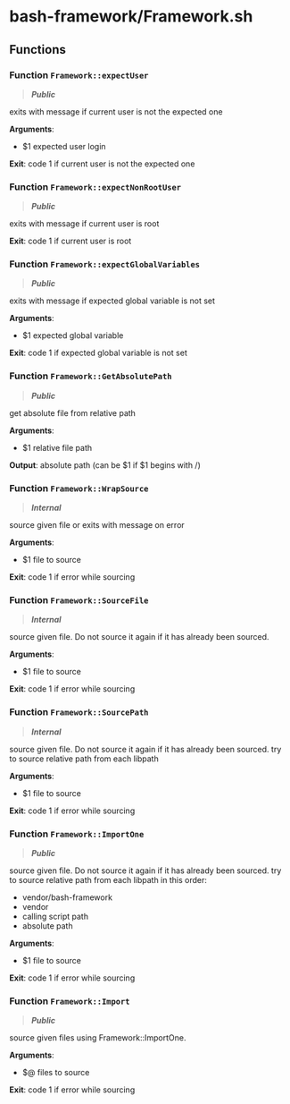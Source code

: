 # bash-framework/Framework.sh

## Functions

### Function `Framework::expectUser`

> ***Public***

exits with message if current user is not the expected one

**Arguments**:
* $1 expected user login

**Exit**: code 1 if current user is not the expected one

### Function `Framework::expectNonRootUser`

> ***Public***

exits with message if current user is root

**Exit**: code 1 if current user is root

### Function `Framework::expectGlobalVariables`

> ***Public***

exits with message if expected global variable is not set

**Arguments**:
* $1 expected global variable

**Exit**: code 1 if expected global variable is not set

### Function `Framework::GetAbsolutePath`

> ***Public***

get absolute file from relative path

**Arguments**:
* $1 relative file path

**Output**: absolute path (can be $1 if $1 begins with /)

### Function `Framework::WrapSource`

> ***Internal***

source given file or exits with message on error

**Arguments**:
* $1 file to source

**Exit**: code 1 if error while sourcing

### Function `Framework::SourceFile`

> ***Internal***

source given file. Do not source it again if it has already been sourced.

**Arguments**:
* $1 file to source

**Exit**: code 1 if error while sourcing

### Function `Framework::SourcePath`

> ***Internal***

source given file.
 Do not source it again if it has already been sourced.
 try to source relative path from each libpath

**Arguments**:
* $1 file to source

**Exit**: code 1 if error while sourcing

### Function `Framework::ImportOne`

> ***Public***

source given file.
 Do not source it again if it has already been sourced.
 try to source relative path from each libpath in this order:
* vendor/bash-framework
* vendor
* calling script path
* absolute path

**Arguments**:
* $1 file to source

**Exit**: code 1 if error while sourcing

### Function `Framework::Import`

> ***Public***

source given files using Framework::ImportOne.

**Arguments**:
* $@ files to source

**Exit**: code 1 if error while sourcing
